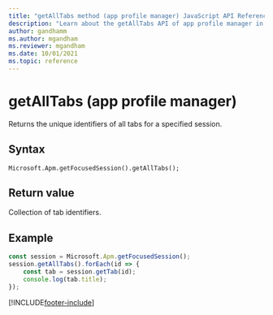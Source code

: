 ```yaml
---
title: "getAllTabs method (app profile manager) JavaScript API Reference | MicrosoftDocs"
description: "Learn about the getAllTabs API of app profile manager in Customer Service workspace."
author: gandhamm
ms.author: mgandham
ms.reviewer: mgandham
ms.date: 10/01/2021
ms.topic: reference
---
```


# getAllTabs (app profile manager)

Returns the unique identifiers of all tabs for a specified session.

## Syntax

`Microsoft.Apm.getFocusedSession().getAllTabs();`

## Return value

Collection of tab identifiers.

## Example

```JavaScript
const session = Microsoft.Apm.getFocusedSession();
session.getAllTabs().forEach(id => {
	const tab = session.getTab(id);
	console.log(tab.title);
});
```

[!INCLUDE[footer-include](../../../../includes/footer-banner.md)]
